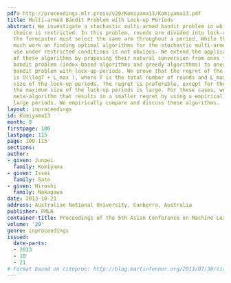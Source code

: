 ```yaml
---
pdf: http://proceedings.mlr.press/v29/Komiyama13/Komiyama13.pdf
title: Multi-armed Bandit Problem with Lock-up Periods
abstract: We investigate a stochastic multi-armed bandit problem in which the forecaster’s
  choice is restricted. In this problem, rounds are divided into lock-up periods and
  the forecaster must select the same arm throughout a period. While there has been
  much work on finding optimal algorithms for the stochastic multi-armed bandit problem,  their
  use under restricted conditions is not obvious. We extend the application ranges
  of these algorithms by proposing their natural conversion from ones for the stochastic
  bandit problem (index-based algorithms and greedy algorithms) to ones for the multi-armed
  bandit problem with lock-up periods. We prove that the regret of the converted algorithms
  is O(\logT + L_max ), where T is the total number of rounds and L_max is the maximum
  size of the lock-up periods. The regret is preferable, except for the case when
  the maximum size of the lock-up periods is large. For these cases, we propose a
  meta-algorithm that results in a smaller regret by using a empirical best arm for
  large periods. We empirically compare and discuss these algorithms.
layout: inproceedings
id: Komiyama13
month: 0
firstpage: 100
lastpage: 115
page: 100-115
sections: 
author:
- given: Junpei
  family: Komiyama
- given: Issei
  family: Sato
- given: Hiroshi
  family: Nakagawa
date: 2013-10-21
address: Australian National University, Canberra, Australia
publisher: PMLR
container-title: Proceedings of the 5th Asian Conference on Machine Learning
volume: '29'
genre: inproceedings
issued:
  date-parts:
  - 2013
  - 10
  - 21
# Format based on citeproc: http://blog.martinfenner.org/2013/07/30/citeproc-yaml-for-bibliographies/
---
```

